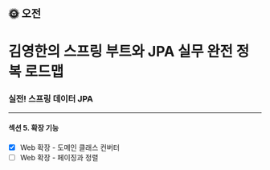 ## :sun_with_face: 오전

# 김영한의 스프링 부트와 JPA 실무 완전 정복 로드맵
### 실전! 스프링 데이터 JPA
--- ---
#### 섹션 5. 확장 기능
- [x] Web 확장 - 도메인 클래스 컨버터
- [ ] Web 확장 - 페이징과 정렬
